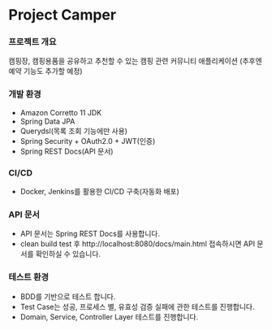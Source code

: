 # Project Camper

### 프로젝트 개요
캠핑장, 캠핑용품을 공유하고 추천할 수 있는 캠핑 관련 커뮤니티 애플리케이션
(추후엔 예약 기능도 추가할 예정)

### 개발 환경
- Amazon Corretto 11 JDK
- Spring Data JPA
- Querydsl(목록 조회 기능에만 사용)
- Spring Security + OAuth2.0 + JWT(인증)
- Spring REST Docs(API 문서)

### CI/CD
- Docker, Jenkins를 활용한 CI/CD 구축(자동화 배포)

### API 문서
- API 문서는 Spring REST Docs를 사용합니다.
- clean build test 후 http://localhost:8080/docs/main.html 접속하시면 API 문서를 확인하실 수 있습니다.

### 테스트 환경
- BDD를 기반으로 테스트 합니다.
- Test Case는 성공, 프로세스 별, 유효성 검증 실패에 관한 테스트를 진행합니다.
- Domain, Service, Controller Layer 테스트를 진행합니다.



